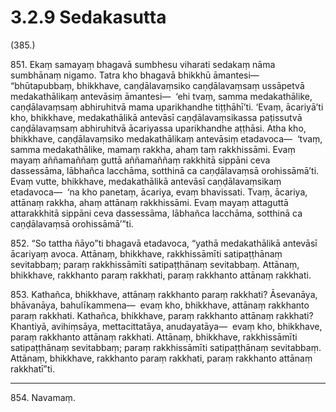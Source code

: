 # 3.2.9 Sedakasutta

(385.)

851\. Ekaṃ samayaṃ bhagavā sumbhesu viharati sedakaṃ nāma sumbhānaṃ nigamo. Tatra kho bhagavā bhikkhū āmantesi—  “bhūtapubbaṃ, bhikkhave, caṇḍālavaṃsiko caṇḍālavaṃsaṃ ussāpetvā medakathālikaṃ antevāsiṃ āmantesi—  ‘ehi tvaṃ, samma medakathālike, caṇḍālavaṃsaṃ abhiruhitvā mama uparikhandhe tiṭṭhāhī’ti. ‘Evaṃ, ācariyā’ti kho, bhikkhave, medakathālikā antevāsī caṇḍālavaṃsikassa paṭissutvā caṇḍālavaṃsaṃ abhiruhitvā ācariyassa uparikhandhe aṭṭhāsi. Atha kho, bhikkhave, caṇḍālavaṃsiko medakathālikaṃ antevāsiṃ etadavoca—  ‘tvaṃ, samma medakathālike, mamaṃ rakkha, ahaṃ taṃ rakkhissāmi. Evaṃ mayaṃ aññamaññaṃ guttā aññamaññaṃ rakkhitā sippāni ceva dassessāma, lābhañca lacchāma, sotthinā ca caṇḍālavaṃsā orohissāmā’ti. Evaṃ vutte, bhikkhave, medakathālikā antevāsī caṇḍālavaṃsikaṃ etadavoca—  ‘na kho panetaṃ, ācariya, evaṃ bhavissati. Tvaṃ, ācariya, attānaṃ rakkha, ahaṃ attānaṃ rakkhissāmi. Evaṃ mayaṃ attaguttā attarakkhitā sippāni ceva dassessāma, lābhañca lacchāma, sotthinā ca caṇḍālavaṃsā orohissāmā’”ti.

852\. “So tattha ñāyo”ti bhagavā etadavoca, “yathā medakathālikā antevāsī ācariyaṃ avoca. Attānaṃ, bhikkhave, rakkhissāmīti satipaṭṭhānaṃ sevitabbaṃ; paraṃ rakkhissāmīti satipaṭṭhānaṃ sevitabbaṃ. Attānaṃ, bhikkhave, rakkhanto paraṃ rakkhati, paraṃ rakkhanto attānaṃ rakkhati.

853\. Kathañca, bhikkhave, attānaṃ rakkhanto paraṃ rakkhati? Āsevanāya, bhāvanāya, bahulīkammena—  evaṃ kho, bhikkhave, attānaṃ rakkhanto paraṃ rakkhati. Kathañca, bhikkhave, paraṃ rakkhanto attānaṃ rakkhati? Khantiyā, avihiṃsāya, mettacittatāya, anudayatāya—  evaṃ kho, bhikkhave, paraṃ rakkhanto attānaṃ rakkhati. Attānaṃ, bhikkhave, rakkhissāmīti satipaṭṭhānaṃ sevitabbaṃ; paraṃ rakkhissāmīti satipaṭṭhānaṃ sevitabbaṃ. Attānaṃ, bhikkhave, rakkhanto paraṃ rakkhati, paraṃ rakkhanto attānaṃ rakkhatī”ti.

---

854\. Navamaṃ.

